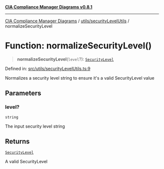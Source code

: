[**CIA Compliance Manager Diagrams v0.8.1**](../../../README.md)

***

[CIA Compliance Manager Diagrams](../../../modules.md) / [utils/securityLevelUtils](../README.md) / normalizeSecurityLevel

# Function: normalizeSecurityLevel()

> **normalizeSecurityLevel**(`level`?): [`SecurityLevel`](../../../types/cia/type-aliases/SecurityLevel.md)

Defined in: [src/utils/securityLevelUtils.ts:9](https://github.com/Hack23/cia-compliance-manager/blob/4236f4375d9cfb0505c191818eeb5443ec527132/src/utils/securityLevelUtils.ts#L9)

Normalizes a security level string to ensure it's a valid SecurityLevel value

## Parameters

### level?

`string`

The input security level string

## Returns

[`SecurityLevel`](../../../types/cia/type-aliases/SecurityLevel.md)

A valid SecurityLevel
